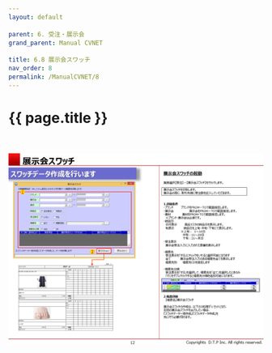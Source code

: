 ```yaml
---
layout: default

parent: 6. 受注・展示会
grand_parent: Manual CVNET

title: 6.8 展示会スワッチ
nav_order: 8
permalink: /ManualCVNET/8
---
```


# {{ page.title }} <br/><br/>

<a href="/img/Jyucyutenjikai/J13.PNG" target="_blank">
<img src="/img/Jyucyutenjikai/J13.PNG" alt="login image"></a>


